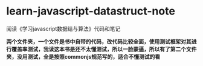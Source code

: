 # learn-javascript-datastruct-note
阅读《学习javascript数据结与算法》代码和笔记

**两个文件夹，一个文件是书中自带的代码，改代码比较全面，使用测试框架对其进行覆盖率测试，我读这本书是还不太懂测试，所以一脸蒙逼，所以有了第二个文件夹，没用测试，全是按照commonjs规范写的，适合不懂测试的看**
